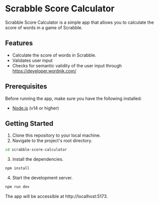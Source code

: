 # Scrabble Score Calculator

Scrabble Score Calculator is a simple app that allows you to calculate the score of words in a game of Scrabble.

## Features

- Calculate the score of words in Scrabble.
- Validates user input
- Checks for semantic validity of the user input through https://developer.wordnik.com/

## Prerequisites

Before running the app, make sure you have the following installed:

- [Node.js](https://nodejs.org) (v14 or higher)

## Getting Started

1. Clone this repository to your local machine.
2. Navigate to the project's root directory.

```bash
cd scrabble-score-calculator
```

3. Install the dependencies.

```bash
npm install
```

4. Start the development server.

```bash
npm run dev
```

The app will be accessible at http://localhost:5173.
